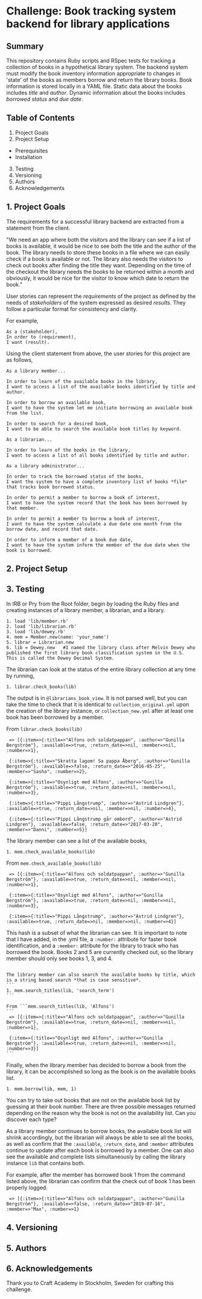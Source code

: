 # Challenge: Book tracking system backend for library applications

## Summary
This repository contains Ruby scripts and RSpec tests for tracking a collection of books in a hypothetical library system.  The backend system must modify the book inventory information appropriate to changes in 'state' of the books as members borrow and return the library books.  Book information is stored locally in a YAML file.  Static data about the books includes *title* and *author*.  Dynamic information about the books includes *borrowed status* and *due date*.  

## Table of Contents
1. Project Goals
2. Project Setup
* Prerequisites 
* Installation 
3. Testing
4. Versioning
5. Authors
6. Acknowledgements

## 1. Project Goals
The requirements for a successful library backend are extracted from a statement from the client.

"We need an app where both the visitors and the library can see if a list of books is available, it would be nice to see both the title and the author of the book. The library needs to store these books in a file where we can easily check if a book is available or not. The library also needs the visitors to check out books after finding the title they want. Depending on the time of the checkout the library needs the books to be returned within a month and obviously, it would be nice for the visitor to know which date to return the book."

User stories can represent the *requirements* of the project as defined by the needs of *stakeholders* of the system expressed as desired *results*.  They follow a particular format for consistency and clarity.

For example,
```
As a (stakeholder),
In order to (requirement),
I want (result).
```

Using the client statement from above, the user stories for this project are as follows,

```
As a library member...

In order to learn of the available books in the library,
I want to access a list of the available books identified by title and author.

In order to borrow an available book,
I want to have the system let me initiate borrowing an available book from the list.

In order to search for a desired book,
I want to be able to search the available book titles by keyword. 
```

```
As a librarian...

In order to learn of the books in the library,
I want to access a list of all books identified by title and author.
```

```
As a library administrator...

In order to track the borrowed status of the books,
I want the system to have a complete inventory list of books *file* that tracks book borrowed status.

In order to permit a member to borrow a book of interest,
I want to have the system record that the book has been borrowed by that member.

In order to permit a member to borrow a book of interest,
I want to have the system calculate a due date one month from the borrow date, and record that date.

In order to inform a member of a book due date,
I want to have the system inform the member of the due date when the book is borrowed.
```



## 2. Project Setup

## 3. Testing
In IRB or Pry from the Root folder, begin by loading the Ruby files and creating instances of a library member, a librarian, and a library.

```
1. load 'lib/member.rb'
2. load 'lib/librarian.rb'
3. load 'lib/dewey.rb'
4. mem = Member.new(name: 'your_name')
5. librar = Librarian.new
6. lib = Dewey.new   #I named the library class after Melvin Dewey who published the first library book classification system in the U.S.  This is called the Dewey Decimal System.
```

The librarian can look at the status of the entire library collection at any time by running,
```
1. librar.check_books(lib)
```
The output is in ```@librarians_book_view```.  It is not parsed well, but you can take the time to check that it is identical to ```collection_original.yml``` upon the creation of the library instance, or ```collection_new.yml``` after at least one book has been borrowed by a member.

From ```librar.check_books(lib)```
```
 => [{:item=>{:title=>"Alfons och soldatpappan", :author=>"Gunilla Bergström"}, :available=>true, :return_date=>nil, :member=>nil, :number=>1}, 
 
 {:item=>{:title=>"Skratta lagom! Sa pappa Åberg", :author=>"Gunilla Bergström"}, :available=>false, :return_date=>"2016-05-25", :member=>"Sasha", :number=>2}, 
 
 {:item=>{:title=>"Osynligt med Alfons", :author=>"Gunilla Bergström"}, :available=>true, :return_date=>nil, :member=>nil, :number=>3}, 
 
 {:item=>{:title=>"Pippi Långstrump", :author=>"Astrid Lindgren"}, :available=>true, :return_date=>nil, :member=>nil, :number=>4}, 
 
 {:item=>{:title=>"Pippi Långstrump går ombord", :author=>"Astrid Lindgren"}, :available=>false, :return_date=>"2017-03-20", :member=>"Danni", :number=>5}] 
```

The library member can see a list of the available books,
```
1. mem.check_available_books(lib)
```

From ```mem.check_available_books(lib)```
```
 => [{:item=>{:title=>"Alfons och soldatpappan", :author=>"Gunilla Bergström"}, :available=>true, :return_date=>nil, :member=>nil, :number=>1}, 
 
 {:item=>{:title=>"Osynligt med Alfons", :author=>"Gunilla Bergström"}, :available=>true, :return_date=>nil, :member=>nil, :number=>3}, 
 
 {:item=>{:title=>"Pippi Långstrump", :author=>"Astrid Lindgren"}, :available=>true, :return_date=>nil, :member=>nil, :number=>4}] 
```

This hash is a subset of what the librarian can see.  It is important to note that I have added, in the .yml file, a ```:number:``` attribute for faster book identification, and a ```:member:``` attribute for the library to track who has borrowed the book.  Books 2 and 5 are currently checked out, so the library member should only see books 1, 3, and 4. 

~~~

The library member can also search the available books by title, which is a string based search *that is case sensitive*.
```
1. mem.search_titles(lib, 'search_term')
```

From ```mem.search_titles(lib, 'Alfons')
```
 => [{:item=>{:title=>"Alfons och soldatpappan", :author=>"Gunilla Bergström"}, :available=>true, :return_date=>nil, :member=>nil, :number=>1}, 
 
 {:item=>{:title=>"Osynligt med Alfons", :author=>"Gunilla Bergström"}, :available=>true, :return_date=>nil, :member=>nil, :number=>3}] 
```

~~~

Finally, when the library member has decided to borrow a book from the library, it can be accomplished so long as the book is on the available books list.
```
1. mem.borrow(lib, mem, 1)
```
You can try to take out books that are not on the available book list by guessing at their book number.  There are three possible messages returned depending on the reason why the book is not on the availability list.  Can you discover each type?

As a library member continues to borrow books, the available book list will shrink accordingly, but the librarian will always be able to see all the books, as well as confirm that the ```:available```, ```:return_date```, and ```:member``` attributes continue to update after each book is borrowed by a member.  One can also see the available and complete lists simultaneously by calling the library instance ```lib``` that contains both.

For example, after the member has borrowed book 1 from the command listed above, the librarian can confirm that the check out of book 1 has been properly logged.

```
 => [{:item=>{:title=>"Alfons och soldatpappan", :author=>"Gunilla Bergström"}, :available=>false, :return_date=>"2019-07-16", :member=>"Max", :number=>1}
```

## 4. Versioning

## 5. Authors

## 6. Acknowledgements
Thank you to Craft Academy in Stockholm, Sweden for crafting this challenge.